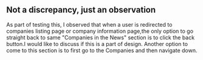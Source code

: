 ## Not a discrepancy, just an observation
As part of testing this, I observed that when a user is redirected to companies listing page or company information page,the only option to go straight back to same "Companies in the News" section is to click the back button.I would like to discuss if this is a part of design.
Another option to come to this section is to first go to the Companies and then navigate down.
